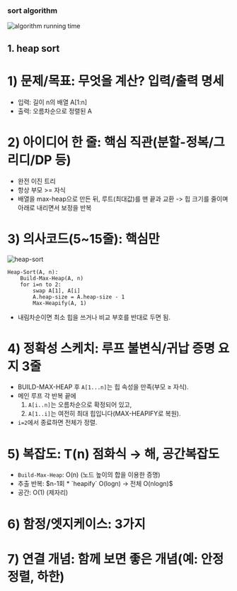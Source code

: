 ### sort algorithm

![algorithm running time](image.png)

## 1. heap sort

# 1) 문제/목표: 무엇을 계산? 입력/출력 명세

- 입력: 길이 n의 배열 A[1:n]
- 출력: 오름차순으로 정렬된 A

# 2) 아이디어 한 줄: 핵심 직관(분할-정복/그리디/DP 등)

- 완전 이진 트리
- 항상 부모 >= 자식
- 배열을 max-heap으로 만든 뒤, 루트(최대값)를 맨 끝과 교환 -> 힙 크기를 줄이며 아래로 내리면서 보정을 반복

# 3) 의사코드(5~15줄): 핵심만

![heap-sort](image.png)

```
Heap-Sort(A, n):
    Build-Max-Heap(A, n)
    for i=n to 2:
        swap A[1], A[i]
        A.heap-size = A.heap-size - 1
        Max-Heapify(A, 1)
```

- 내림차순이면 최소 힙을 쓰거나 비교 부호를 반대로 두면 됨.

# 4) 정확성 스케치: 루프 불변식/귀납 증명 요지 3줄

- BUILD-MAX-HEAP 후 `A[1...n]`는 힙 속성을 만족(부모 ≥ 자식).
- 메인 루프 각 반복 끝에
  1. `A[i..n]`는 오름차순으로 확정되어 있고,
  2. `A[1..i]`는 여전히 최대 힙입니다(MAX-HEAPIFY로 복원).
- `i=2`에서 종료하면 전체가 정렬.

# 5) 복잡도: T(n) 점화식 → 해, 공간복잡도

- `Build-Max-Heap`: O(n) (노드 높이의 합을 이용한 증명)
- 추출 반복: $n-1회 * `heapify` O(logn) -> 전체 O(nlogn)$
- 공간: O(1) (제자리)

# 6) 함정/엣지케이스: 3가지

# 7) 연결 개념: 함께 보면 좋은 개념(예: 안정정렬, 하한)
